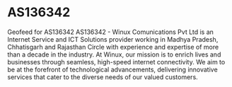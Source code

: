 # AS136342
Geofeed for AS136342
AS136342 - Winux Comunications Pvt Ltd is an Internet Service and ICT Solutions provider working in Madhya Pradesh, Chhatisgarh and Rajasthan Circle with experience and expertise of more than a decade in the industry. At Winux, our mission is to enrich lives and businesses through seamless, high-speed internet connectivity. We aim to be at the forefront of technological advancements, delivering innovative services that cater to the diverse needs of our valued customers.
